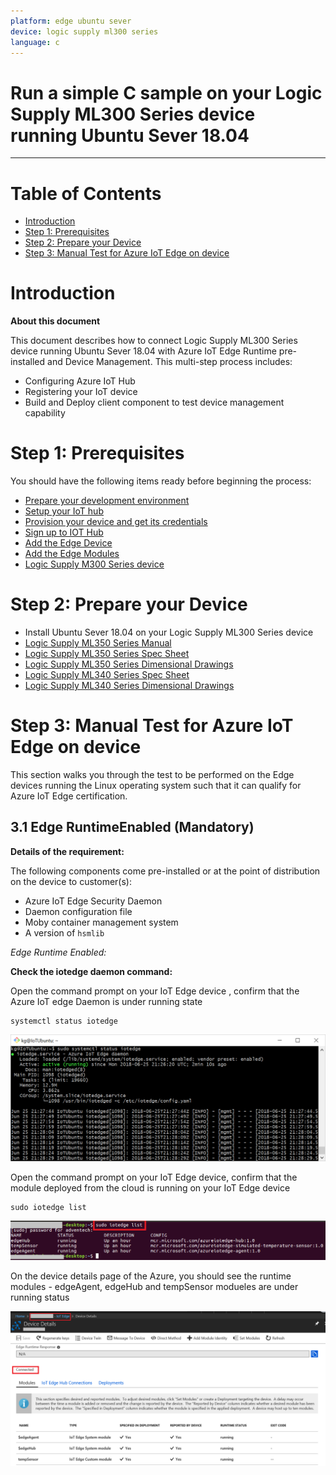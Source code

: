 ```yaml
---
platform: edge ubuntu sever
device: logic supply ml300 series
language: c
---
```


Run a simple C sample on your Logic Supply ML300 Series device running Ubuntu Sever 18.04
===
---

# Table of Contents

-   [Introduction](#Introduction)
-   [Step 1: Prerequisites](#Prerequisites)
-   [Step 2: Prepare your Device](#PrepareDevice)
-   [Step 3: Manual Test for Azure IoT Edge on device](#Manual)

<a name="Introduction"></a>
# Introduction

**About this document**

This document describes how to connect Logic Supply ML300 Series device running Ubuntu Sever 18.04 with Azure IoT Edge Runtime pre-installed and Device Management. This multi-step process includes:

-   Configuring Azure IoT Hub
-   Registering your IoT device
-   Build and Deploy client component to test device management capability 

<a name="Prerequisites"></a>
# Step 1: Prerequisites

You should have the following items ready before beginning the process:

-   [Prepare your development environment][setup-devbox-linux]
-   [Setup your IoT hub](https://account.windowsazure.com/signup?offer=ms-azr-0044p)
-   [Provision your device and get its credentials][lnk-manage-iot-hub]
-   [Sign up to IOT Hub](https://account.windowsazure.com/signup?offer=ms-azr-0044p)
-   [Add the Edge Device](https://docs.microsoft.com/en-us/azure/iot-edge/quickstart-linux)
-   [Add the Edge Modules](https://docs.microsoft.com/en-us/azure/iot-edge/quickstart-linux#deploy-a-module)
-   [Logic Supply M300 Series device](https://www.logicsupply.com/computers/industrial/fanless/ml300-series/)

<a name="PrepareDevice"></a>
# Step 2: Prepare your Device

-   Install Ubuntu Sever 18.04 on your Logic Supply ML300 Series device
-   [Logic Supply ML350 Series Manual](https://cdn.logicsupply.com/pub/media/resources/manuals/Logic_Supply_ML350_Manual_03-01-2018.pdf)
-   [Logic Supply ML350 Series Spec Sheet](http://static.logicsupply.com/resources/spec-sheets/logic-supply-ml350-series-spec-sheet.pdf)
-   [Logic Supply ML350 Series Dimensional Drawings](https://cdn.logicsupply.com/pub/media/resources/spec-drawings/logic-supply-ml350-series-dimensional-drawings-020518.pdf)
-   [Logic Supply ML340 Series Spec Sheet](http://static.logicsupply.com/resources/spec-sheets/logic-supply-ml340-series-spec-sheet-101118.pdf)
-   [Logic Supply ML340 Series Dimensional Drawings](https://cdn.logicsupply.com/pub/media/resources/spec-drawings/logic-supply-ml340-series-dimensional-drawings-020917.pdf)

<a name="Manual"></a>
# Step 3: Manual Test for Azure IoT Edge on device

This section walks you through the test to be performed on the Edge devices running the Linux operating system such that it can qualify for Azure IoT Edge certification.

<a name="Step-3-1-IoTEdgeRunTime"></a>
## 3.1 Edge RuntimeEnabled (Mandatory)

**Details of the requirement:**

The following components come pre-installed or at the point of distribution on the device to customer(s):

-   Azure IoT Edge Security Daemon
-   Daemon configuration file
-   Moby container management system
-   A version of `hsmlib` 

*Edge Runtime Enabled:*

**Check the iotedge daemon command:** 

Open the command prompt on your IoT Edge device , confirm that the Azure IoT edge Daemon is under running state

    systemctl status iotedge

 ![](./media/logicsupply-images/Capture.png)

Open the command prompt on your IoT Edge device, confirm that the module deployed from the cloud is running on your IoT Edge device

    sudo iotedge list

 ![](./media/logicsupply-images/iotedgedaemon.png) 

On the device details page of the Azure, you should see the runtime modules - edgeAgent, edgeHub and tempSensor modueles are under running status

 ![](./media/logicsupply-images/tempSensor.png)

[setup-devbox-linux]: https://github.com/Azure/azure-iot-sdk-c/blob/master/doc/devbox_setup.md
[lnk-setup-iot-hub]: ../setup_iothub.md
[lnk-manage-iot-hub]: ../manage_iot_hub.md
